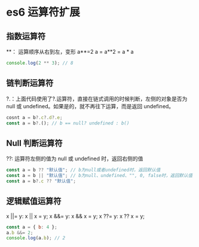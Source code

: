 # es6 运算符扩展

## 指数运算符

\*\*： 运算顺序从右到左，变形 a**=2 a = a**2 = a \* a

```js
console.log(2 ** 3); // 8
```

## 链判断运算符

?.：上面代码使用了?.运算符，直接在链式调用的时候判断，左侧的对象是否为 null 或 undefined。如果是的，就不再往下运算，而是返回 undefined。

```js
cosnt a = b?.c?.d?.e;
const a = b?.(); // b == null? undefined : b()
```

## Null 判断运算符

??: 运算符左侧的值为 null 或 undefined 时，返回右侧的值

```js
const a = b ?? "默认值"; // b为null或者undefined时，返回默认值
const a = b || "默认值"; // b为null、undefined、"", 0, false时，返回默认值
const a = b?.c ?? "默认值";
```

## 逻辑赋值运算符

x ||= y: x || x = y;
x &&= y: x && x = y;
x ??= y: x ?? x = y;

```js
const a = { b: 4 };
a.b &&= 2;
console.log(a.b); // 2
```
